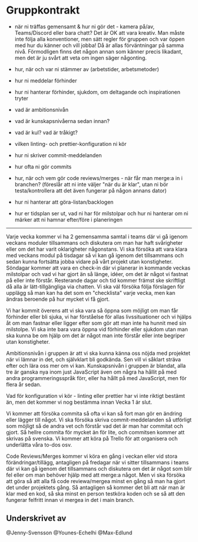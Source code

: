 # Gruppkontrakt
- när ni träffas gemensamt & hur ni gör det - kamera på/av, Teams/Discord eller bara chatt? Det är OK att vara kreativ. Man måste inte följa alla konventioner, men sätt regler för gruppen och var öppen med hur du känner och vill jobba! Då är allas förväntningar på samma nivå. Förmodligen finns det någon annan som känner precis likadant, men det är ju svårt att veta om ingen säger någonting.

- hur, när och var ni stämmer av (arbetstider, arbetsmetoder)

- hur ni meddelar förhinder

- hur ni hanterar förhinder, sjukdom, om deltagande och inspirationen tryter

- vad är ambitionsnivån

- vad är kunskapsnivåerna sedan innan?

- vad är kul? vad är tråkigt?

- vilken linting- och prettier-konfiguration ni kör

- hur ni skriver commit-meddelanden

- hur ofta ni gör commits

- hur, när och vem gör code reviews/merges - när får man merge:a in i branchen? (föreslår att ni inte väljer "när du är klar", utan ni bör testa/kontrollera att det även fungerar på någon annans dator)

- hur ni hanterar att göra-listan/backlogen

- hur er tidsplan ser ut, vad ni har för milstolpar och hur ni hanterar om ni märker att ni hamnar efter/före i planeringen

-----------------------------------------------------------

Varje vecka kommer vi ha 2 gemensamma samtal i teams där vi gå igenom veckans moduler tillsammans och diskutera om man har haft svårigheter eller om det har varit oklarigheter någonstans. Vi ska försöka att vara klara med veckans modul på tisdagar så vi kan gå igenom det tillsammans och sedan kunna fortsätta jobba vidare på vårt projekt utan konstigheter. Söndagar kommer att vara en check-in där vi planerar in kommande veckas milstolpar och vad vi har gjort än så länge, idéer, om det är något vi fastnat på eller inte förstår. Resterande dagar och tid kommer främst ske skriftligt då alla är lätt-tillgängliga via chatten. Vi ska väl försöka följa förslagen för upplägg så man kan ha det som en "checklista" varje vecka, men kan ändras beroende på hur mycket vi få gjort.

Vi har kommit överens att vi ska vara så öppna som möjligt om man får förhinder eller bli sjuka, vi har förståelse för allas livssituationer och vi hjälps åt om man fastnar eller ligger efter som gör att man inte ha hunnit med sin milstolpe. Vi ska inte bara vara öppna vid förhinder eller sjukdom utan man ska kunna be om hjälp om det är något man inte förstår eller inte begriper utan konstigheter.

Ambitionsnivån i gruppen är att vi ska kunna känna oss nöjda med projektet när vi lämnar in det, och självklart bli godkända. Sen vill vi såklart sträva efter och lära oss mer om vi kan. Kunskapsnivån i gruppen är blandat, alla tre är ganska nya inom just JavaScript även om några ha hållit på med andra programmeringsspråk förr, eller ha hållt på med JavaScript, men för flera år sedan. 

Vad för konfiguration vi kör - linting eller prettier har vi inte riktigt bestämt än, men det kommer vi nog bestämma innan Vecka 1 är slut.

Vi kommer att försöka commita så ofta vi kan så fort man gör en ändring eller lägger till något. Vi ska försöka skriva commit-meddelanden så utförligt som möjligt så de andra vet och förstår vad det är man har commitat och gjort. Så hellre commita för mycket än för lite, och commitsen kommer att skrivas på svenska. Vi kommer att köra på Trello för att organisera och underlätta våra to-dos osv.

Code Reviews/Merges kommer vi köra en gång i veckan eller vid stora förändringar/tillägg, antagligen på fredagar när vi sitter tillsammans i teams där vi kan gå igenom det tillsammans och diskutera om det är något som blir fel eller om man behöver hjälp med att merge:a något. Men vi ska försöka att göra så att alla få code reviewa/mergea minst en gång så man ha gjort det under projektets gång. Så antagligen så kommer det bli att när man är klar med en kod, så ska minst en person testköra koden och se så att den fungerar felfritt innan vi mergea in det i main branch.

## Underskrivet av
@Jenny-Svensson
@Younes-Echelhi
@Max-Edlund
